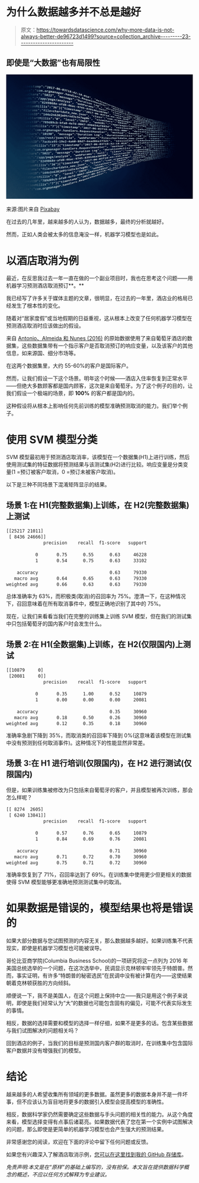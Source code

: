 # 为什么数据越多并不总是越好

> 原文：<https://towardsdatascience.com/why-more-data-is-not-always-better-de96723d1499?source=collection_archive---------23----------------------->

## 即使是“大数据”也有局限性

![](img/0841c203069425b1b4c80ff859afbe68.png)

来源:图片来自 [Pixabay](https://pixabay.com/illustrations/analytics-information-innovation-3088958/)

在过去的几年里，越来越多的人认为，数据越多，最终的分析就越好。

然而，正如人类会被太多的信息淹没一样，机器学习模型也是如此。

# 以酒店取消为例

最近，在反思我过去一年一直在做的一个副业项目时，我也在思考这个问题——用机器学习预测酒店取消预订**。**

我已经写了许多关于媒体主题的文章，很明显，在过去的一年里，酒店业的格局已经发生了根本性的变化。

随着对“居家度假”或当地假期的日益重视，这从根本上改变了任何机器学习模型在预测酒店取消时应该做出的假设。

来自 [Antonio、Almeida 和 Nunes (2016)](https://www.researchgate.net/publication/309379684_Using_Data_Science_to_Predict_Hotel_Booking_Cancellations) 的原始数据使用了来自葡萄牙酒店的数据集，这些数据集带有一个指示客户是否取消预订的响应变量，以及该客户的其他信息，如来源国、细分市场等。

在这两个数据集里，大约 55-60%的客户是国际客户。

然而，让我们假设一下这个场景。明年这个时候——酒店入住率恢复到正常水平——但绝大多数顾客都是国内顾客，这次是来自葡萄牙。为了这个例子的目的，让我们假设一个极端的场景，即 **100%** 的客户都是国内的。

这种假设将从根本上影响任何先前训练的模型准确预测取消的能力。我们举个例子。

# 使用 SVM 模型分类

SVM 模型最初用于预测酒店取消率，该模型在一个数据集(H1)上进行训练，然后使用测试集的特征数据将预测结果与该测试集(H2)进行比较。响应变量是分类变量(1 =预订被客户取消，0 =预订未被客户取消)。

以下是三种不同场景下混淆矩阵显示的结果。

## 场景 1:在 H1(完整数据集)上训练，在 H2(完整数据集)上测试

```
[[25217 21011]
 [ 8436 24666]]
              precision    recall  f1-score   support

           0       0.75      0.55      0.63     46228
           1       0.54      0.75      0.63     33102

    accuracy                           0.63     79330
   macro avg       0.64      0.65      0.63     79330
weighted avg       0.66      0.63      0.63     79330
```

总体准确率为 63%，而积极类(取消)的召回率为 75%。澄清一下，在这种情况下，召回意味着在所有取消事件中，模型正确地识别了其中的 75%。

现在，让我们来看看当我们在完整的训练集上训练 SVM 模型，但在我们的测试集中只包括葡萄牙的国内客户时会发生什么。

## 场景 2:在 H1(全数据集)上训练，在 H2(仅限国内)上测试

```
[[10879     0]
 [20081     0]]
              precision    recall  f1-score   support

           0       0.35      1.00      0.52     10879
           1       0.00      0.00      0.00     20081

    accuracy                           0.35     30960
   macro avg       0.18      0.50      0.26     30960
weighted avg       0.12      0.35      0.18     30960
```

准确率急剧下降到 35%，而取消类的召回率下降到 0%(这意味着该模型在测试集中没有预测到任何取消事件)。这种情况下的性能显然非常差。

## 场景 3:在 H1 进行培训(仅限国内)，在 H2 进行测试(仅限国内)

但是，如果训练集被修改为只包括来自葡萄牙的客户，并且模型被再次训练，那会怎么样呢？

```
[[ 8274  2605]
 [ 6240 13841]]
              precision    recall  f1-score   support

           0       0.57      0.76      0.65     10879
           1       0.84      0.69      0.76     20081

    accuracy                           0.71     30960
   macro avg       0.71      0.72      0.70     30960
weighted avg       0.75      0.71      0.72     30960
```

准确率恢复到了 71%，召回率达到了 69%。在训练集中使用更少但更相关的数据使得 SVM 模型能够更准确地预测测试集中的取消。

# 如果数据是错误的，模型结果也将是错误的

如果大部分数据与您试图预测的内容无关，那么数据越多越好。如果训练集不代表现实，即使是机器学习模型也可能被误导。

哥伦比亚商学院(Columbia Business School)的一项研究将这一点列为 2016 年美国总统选举的一个问题，在这次选举中，民调显示克林顿牢牢领先于特朗普。然而，事实证明，有许多“特朗普的秘密选民”在民调中没有被计算在内——这使结果朝着克林顿获胜的方向倾斜。

顺便说一下，我不是美国人，在这个问题上保持中立——我只是用这个例子来说明，即使是我们经常认为“大”的数据也可能包含固有的偏见，可能不代表实际发生的事情。

相反，数据的选择需要和模型的选择一样仔细，如果不是更多的话。包含某些数据与我们试图解决的问题相关吗？

回到酒店的例子，当我们的目标是预测国内客户群的取消时，在训练集中包含国际客户数据并没有增强我们的模型。

# 结论

越来越多的人希望收集所有领域的更多数据。虽然更多的数据本身并不是一件坏事，但不应该认为盲目地将更多的数据引入模型会提高模型的准确性。

相反，数据科学家仍然需要确定这些数据与手头问题的相关性的能力。从这个角度来看，模型选择变得有点事后诸葛亮。如果数据代表了您在第一个实例中试图解决的问题，那么即使是更简单的机器学习模型也会产生强大的预测结果。

非常感谢您的阅读，欢迎在下面的评论中留下任何问题或反馈。

如果您有兴趣深入了解酒店取消示例，[您可以在这里找到我的 GitHub 存储库](https://github.com/MGCodesandStats/hotel-modelling)。

*免责声明:本文是在“原样”的基础上编写的，没有担保。本文旨在提供数据科学概念的概述，不应以任何方式解释为专业建议。*